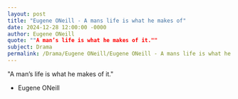 ```yaml
---
layout: post
title: "Eugene ONeill - A mans life is what he makes of"
date: 2024-12-28 12:00:00 -0000
author: Eugene ONeill
quote: ""A man’s life is what he makes of it.""
subject: Drama
permalink: /Drama/Eugene ONeill/Eugene ONeill - A mans life is what he makes of
---
```


"A man’s life is what he makes of it."

- Eugene ONeill

